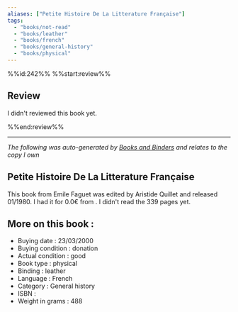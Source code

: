 ```yaml
---
aliases: ["Petite Histoire De La Litterature Française"] 
tags: 
  - "books/not-read" 
  - "books/leather" 
  - "books/french"
  - "books/general-history"
  - "books/physical"
---
```

%%id:242%%
%%start:review%%
## Review
I didn't reviewed this book yet. 

%%end:review%%

---
_The following was auto-generated by [Books and Binders](Books%20and%20Binders.md) and relates to the copy I own_
## Petite Histoire De La Litterature Française
This book from Emile Faguet was edited by Aristide Quillet and released 01/1980. I had it for 0.0€ from . I didn't read the 339 pages yet.

## More on this book :
- Buying date : 23/03/2000
- Buying condition : donation
- Actual condition : good
- Book type : physical
- Binding : leather
- Language : French
- Category : General history
- ISBN : 
- Weight in grams : 488
